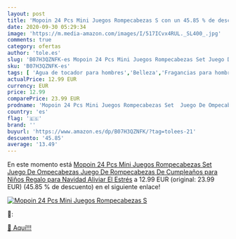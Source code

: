 ```yaml
---
layout: post
title: 'Mopoin 24 Pcs Mini Juegos Rompecabezas S con un 45.85 % de descuento'
date: 2020-09-30 05:29:34
image: 'https://m.media-amazon.com/images/I/517ICvx4RUL._SL400_.jpg'
comments: true
category: ofertas
author: 'tole.es'
slug: 'B07H3QZNFK-es Mopoin 24 Pcs Mini Juegos Rompecabezas Set Juego De...'
sku: 'B07H3QZNFK-es'
tags: [ 'Agua de tocador para hombres','Belleza','Fragancias para hombres','Perfumes y fragancias','Productos para el cuidado de la piel','Sets y juegos para el cuidado de la piel','navidad', ]
actualPrice: 12.99 EUR
currency: EUR
price: 12.99
comparePrice: 23.99 EUR
prodname: 'Mopoin 24 Pcs Mini Juegos Rompecabezas Set  Juego De Ompecabezas  Juego De Rompecabezas De Cumpleaños para Niños  Regalo para Navidad  Aliviar El Estrés'
country: 'es'
flag: '🇪🇸'
brand: ''
buyurl: 'https://www.amazon.es/dp/B07H3QZNFK/?tag=tolees-21'
descuento: '45.85'
average: '13.49'
---
```


En este momento está [Mopoin 24 Pcs Mini Juegos Rompecabezas Set  Juego De Ompecabezas  Juego De Rompecabezas De Cumpleaños para Niños  Regalo para Navidad  Aliviar El Estrés](https://www.amazon.es/dp/B07H3QZNFK/?tag=tolees-21) a 12.99 EUR (original: 23.99 EUR) (45.85 %  de descuento) en el siguiente enlace!

[![Mopoin 24 Pcs Mini Juegos Rompecabezas S](https://m.media-amazon.com/images/I/517ICvx4RUL._SL400_.jpg)](https://www.amazon.es/dp/B07H3QZNFK/?tag=tolees-21)

🔎:


[🛒 Aquí!!!](https://www.amazon.es/dp/B07H3QZNFK/?tag=tolees-21)
